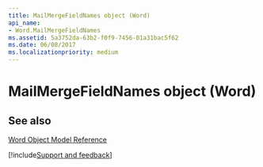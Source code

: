 ```yaml
---
title: MailMergeFieldNames object (Word)
api_name:
- Word.MailMergeFieldNames
ms.assetid: 5a3752da-63b2-f0f9-7456-01a31bac5f62
ms.date: 06/08/2017
ms.localizationpriority: medium
---
```



# MailMergeFieldNames object (Word)




## See also


[Word Object Model Reference](overview/Word/object-model.md)

[!include[Support and feedback](~/includes/feedback-boilerplate.md)]